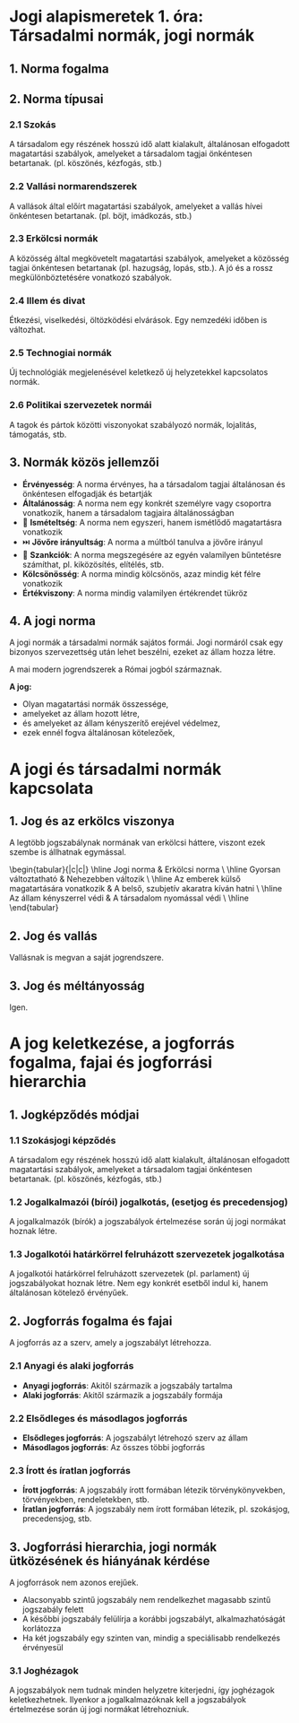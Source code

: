 # Jogi alapismeretek 1. óra: Társadalmi normák, jogi normák

## 1. Norma fogalma

## 2. Norma típusai

### 2.1 Szokás

A társadalom egy részének hosszú idő alatt kialakult, általánosan elfogadott magatartási szabályok, amelyeket a társadalom tagjai önkéntesen betartanak. (pl. köszönés, kézfogás, stb.)

### 2.2 Vallási normarendszerek

A vallások által előírt magatartási szabályok, amelyeket a vallás hívei önkéntesen betartanak. (pl. böjt, imádkozás, stb.)

### 2.3 Erkölcsi normák

A közösség által megkövetelt magatartási szabályok, amelyeket a közösség tagjai önkéntesen betartanak (pl. hazugság, lopás, stb.). A jó és a rossz megkülönböztetésére vonatkozó szabályok.

### 2.4 Illem és divat

Étkezési, viselkedési, öltözködési elvárások. Egy nemzedéki időben is változhat.

### 2.5 Technogiai normák

Új technológiák megjelenésével keletkező új helyzetekkel kapcsolatos normák.

### 2.6 Politikai szervezetek normái

A tagok és pártok közötti viszonyokat szabályozó normák, lojalitás, támogatás, stb.

## 3. Normák közös jellemzői

- **Érvényesség**: A norma érvényes, ha a társadalom tagjai általánosan és önkéntesen elfogadják és betartják
- **Általánosság**: A norma nem egy konkrét személyre vagy csoportra vonatkozik, hanem a társadalom tagjaira általánosságban
- 🔁 **Ismételtség**: A norma nem egyszeri, hanem ismétlődő magatartásra vonatkozik
- ⏭️ **Jövőre irányultság**: A norma a múltból tanulva a jövőre irányul
- 🔨 **Szankciók**: A norma megszegésére az egyén valamilyen bűntetésre számíthat, pl. kiközösítés, elítélés, stb.
- **Kölcsönösség**: A norma mindig kölcsönös, azaz mindig két félre vonatkozik
- **Értékviszony**: A norma mindig valamilyen értékrendet tükröz

## 4. A jogi norma

A jogi normák a társadalmi normák sajátos formái. Jogi normáról csak egy bizonyos szervezettség után lehet beszélni, ezeket az állam hozza létre.

A mai modern jogrendszerek a Római jogból származnak.

**A jog:**

- Olyan magatartási normák összessége,
- amelyeket az állam hozott létre,
- és amelyeket az állam kényszerítő erejével védelmez,
- ezek ennél fogva általánosan kötelezőek,

# A jogi és társadalmi normák kapcsolata

## 1. Jog és az erkölcs viszonya

A legtöbb jogszabálynak normának van erkölcsi háttere, viszont ezek szembe is állhatnak egymással.

\begin{tabular}{|c|c|}
\hline
Jogi norma & Erkölcsi norma \\
\hline
 Gyorsan változtatható & Nehezebben változik \\
\hline
 Az emberek külső magatartására vonatkozik & A belső, szubjetív akaratra kíván hatni \\
\hline
 Az állam kényszerrel védi & A társadalom nyomással védi \\
\hline
\end{tabular}

## 2. Jog és vallás

Vallásnak is megvan a saját jogrendszere.

## 3. Jog és méltányosság

Igen.

# A jog keletkezése, a jogforrás fogalma, fajai és jogforrási hierarchia

## 1. Jogképződés módjai

### 1.1 Szokásjogi képződés

A társadalom egy részének hosszú idő alatt kialakult, általánosan elfogadott magatartási szabályok, amelyeket a társadalom tagjai önkéntesen betartanak. (pl. köszönés, kézfogás, stb.)

### 1.2 Jogalkalmazói (bírói) jogalkotás, (esetjog és precedensjog)

A jogalkalmazók (bírók) a jogszabályok értelmezése során új jogi normákat hoznak létre.

### 1.3 Jogalkotói határkörrel felruházott szervezetek jogalkotása

A jogalkotói határkörrel felruházott szervezetek (pl. parlament) új jogszabályokat hoznak létre. Nem egy konkrét esetből indul ki, hanem általánosan kötelező érvényűek.

## 2. Jogforrás fogalma és fajai

A jogforrás az a szerv, amely a jogszabályt létrehozza.

### 2.1 Anyagi és alaki jogforrás

- **Anyagi jogforrás**: Akitől származik a jogszabály tartalma
- **Alaki jogforrás**: Akitől származik a jogszabály formája

### 2.2 Elsődleges és másodlagos jogforrás

- **Elsődleges jogforrás**: A jogszabályt létrehozó szerv az állam
- **Másodlagos jogforrás**: Az összes többi jogforrás

### 2.3 Írott és íratlan jogforrás

- **Írott jogforrás**: A jogszabály írott formában létezik törvénykönyvekben, törvényekben, rendeletekben, stb.
- **Íratlan jogforrás**: A jogszabály nem írott formában létezik, pl. szokásjog, precedensjog, stb.

## 3. Jogforrási hierarchia, jogi normák ütközésének és hiányának kérdése

A jogforrások nem azonos erejűek.

- Alacsonyabb szintű jogszabály nem rendelkezhet magasabb szintű jogszabály felett
- A későbbi jogszabály felülírja a korábbi jogszabályt, alkalmazhatóságát korlátozza
- Ha két jogszabály egy szinten van, mindig a speciálisabb rendelkezés érvényesül

### 3.1 Joghézagok

A jogszabályok nem tudnak minden helyzetre kiterjedni, így joghézagok keletkezhetnek. Ilyenkor a jogalkalmazóknak kell a jogszabályok értelmezése során új jogi normákat létrehozniuk.
